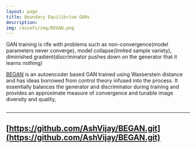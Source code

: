```yaml
---
layout: page
title: Boundary Equilibrium GANs
description: 
img: /assets/img/BEGAN.png
---
```

GAN training is rife with problems such as non-convergence(model parameters never converge), model collapse(limited sample variety), diminished gradient(discriminator pushes down on the generator that it learns nothing)  

[BEGAN](https://www.semanticscholar.org/paper/BEGAN%3A-Boundary-Equilibrium-Generative-Adversarial-Berthelot-Schumm/6b95a3dbec92071c8552576930e69455c70e529c) is an autoencoder based GAN trained using Wasserstein distance and has ideas borrowed from control theory infused into the process. It essentially balances the generator and discriminator during training and provides an approximate measure of convergence and tunable image diversity and quality, 

<div class="img_row">
    <img class="col two left" src="{{ site.baseurl }}/assets/img/BEGAN.png" alt="" title="Reference Pic only"/>
</div>

---
 [https://github.com/AshVijay/BEGAN.git](https://github.com/AshVijay/BEGAN.git)
---

